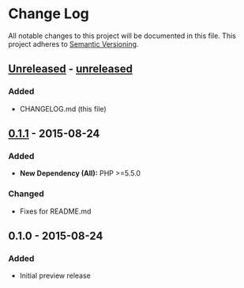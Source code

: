 # Change Log
All notable changes to this project will be documented in this file.
This project adheres to [Semantic Versioning](http://semver.org/).

## [Unreleased] - [unreleased]
### Added
- CHANGELOG.md (this file)

## [0.1.1] - 2015-08-24
### Added
- **New Dependency (All):** PHP >=5.5.0

### Changed
- Fixes for README.md

## 0.1.0 - 2015-08-24
### Added
- Initial preview release

[unreleased]: https://github.com/JordanRL/Planck/compare/v0.1.1...HEAD
[0.1.1]: https://github.com/JordanRL/Planck/compare/v0.1.0...v0.1.1
